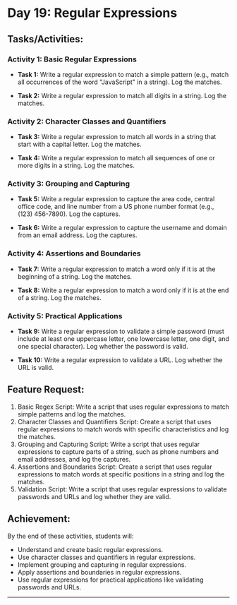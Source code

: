 # **Day 19: Regular Expressions**

## **Tasks/Activities:**

### **Activity 1: Basic Regular Expressions**

- **Task 1:** Write a regular expression to match a simple pattern (e.g., match all occurrences of the word "JavaScript" in a string). Log the matches.

- **Task 2:** Write a regular expression to match all digits in a string. Log the matches.

### **Activity 2: Character Classes and Quantifiers**

- **Task 3:** Write a regular expression to match all words in a string that start with a capital letter. Log the matches.

- **Task 4:** Write a regular expression to match all sequences of one or more digits in a string. Log the matches.

### **Activity 3: Grouping and Capturing**

- **Task 5:** Write a regular expression to capture the area code, central office code, and line number from a US phone number format (e.g., (123) 456-7890). Log the captures.

- **Task 6:** Write a regular expression to capture the username and domain from an email address. Log the captures.

### **Activity 4: Assertions and Boundaries**

- **Task 7:** Write a regular expression to match a word only if it is at the beginning of a string. Log the matches.

- **Task 8:** Write a regular expression to match a word only if it is at the end of a string. Log the matches.

### **Activity 5: Practical Applications**

- **Task 9:** Write a regular expression to validate a simple password (must include at least one uppercase letter, one lowercase letter, one digit, and one special character). 
Log whether the password is valid.

- **Task 10:** Write a regular expression to validate a URL. Log whether the URL is valid.

## **Feature Request:**

1. Basic Regex Script: Write a script that uses regular expressions to match simple patterns and log the matches.
2. Character Classes and Quantifiers Script: Create a script that uses regular expressions to match words with specific characteristics and log the matches.
3. Grouping and Capturing Script: Write a script that uses regular expressions to capture parts of a string, such as phone numbers and email addresses, and log the captures.
4. Assertions and Boundaries Script: Create a script that uses regular expressions to match words at specific positions in a string and log the matches.
5. Validation Script: Write a script that uses regular expressions to validate passwords and URLs and log whether they are valid.

## **Achievement:**

By the end of these activities, students will:
- Understand and create basic regular expressions.
- Use character classes and quantifiers in regular expressions.
- Implement grouping and capturing in regular expressions.
- Apply assertions and boundaries in regular expressions.
- Use regular expressions for practical applications like validating passwords and URLs.

---